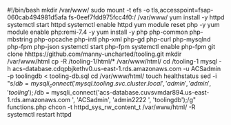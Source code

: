 #!/bin/bash
mkdir /var/www/
sudo mount -t efs -o tls,accesspoint=fsap-060cab494981d5afa fs-0eef7fdd975fcc4f0:/ /var/www/
yum install -y httpd 
systemctl start httpd
systemctl enable httpd
yum module reset php -y
yum module enable php:remi-7.4 -y
yum install -y php php-common php-mbstring php-opcache php-intl php-xml php-gd php-curl php-mysqlnd php-fpm php-json
systemctl start php-fpm
systemctl enable php-fpm
git clone hhttps://github.com/manny-uncharted/tooling.git
mkdir /var/www/html
cp -R /tooling-1/html/*  /var/www/html/
cd /tooling-1
mysql -h acs-database.cdqpbjkethv0.us-east-1.rds.amazonaws.com -u ACSadmin -p toolingdb < tooling-db.sql
cd /var/www/html/
touch healthstatus
sed -i "s/$db = mysqli_connect('mysql.tooling.svc.cluster.local', 'admin', 'admin', 'tooling');/$db = mysqli_connect('acs-database.cuvsvmdar894.us-east-1.rds.amazonaws.com
', 'ACSadmin', 'admin2222
', 'toolingdb');/g" functions.php
chcon -t httpd_sys_rw_content_t /var/www/html/ -R
systemctl restart httpd







